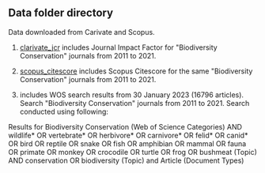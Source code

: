 ## Data folder directory
Data downloaded from Carivate and Scopus. 

1. [clarivate_jcr](https://github.com/darrennorris/hey-jude/tree/main/data/clarivate_JCR)  includes Journal Impact Factor for "Biodiversity Conservation" journals from 2011 to 2021.


2. [scopus_citescore](https://github.com/darrennorris/hey-jude/tree/main/data/scopus_citescore) includes Scopus Citescore for the same "Biodiversity Conservation" journals from 2011 to 2021.


3.  includes WOS search results from 30 January 2023 (16796 articles). Search "Biodiversity Conservation" journals from 2011 to 2021. Search conducted using following: 


Results for Biodiversity Conservation (Web of Science Categories) AND wildlife* OR vertebrate* OR herbivore* OR carnivore* OR felid* OR canid* OR bird OR reptile OR snake OR fish OR amphibian OR mammal OR fauna OR primate OR monkey OR crocodile OR turtle OR frog OR bushmeat (Topic) AND conservation OR biodiversity (Topic) and Article (Document Types)
